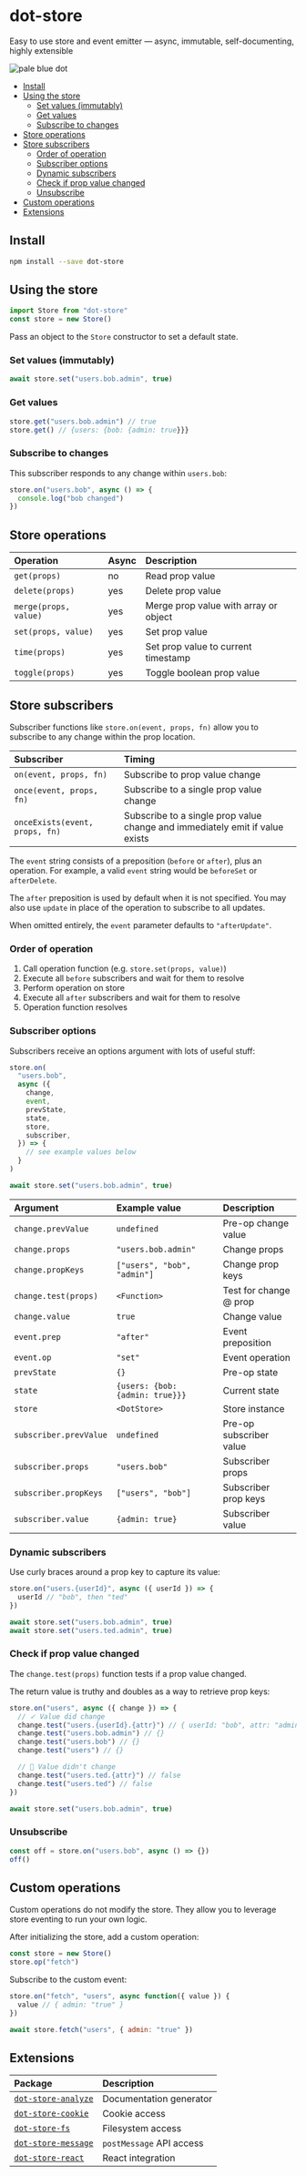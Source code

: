# dot-store

Easy to use store and event emitter — async, immutable, self-documenting, highly extensible

![pale blue dot](https://qph.fs.quoracdn.net/main-qimg-347d2c178e6bf511ee5b91e8276c79fa)

<!-- START doctoc generated TOC please keep comment here to allow auto update -->
<!-- DON'T EDIT THIS SECTION, INSTEAD RE-RUN doctoc TO UPDATE -->

- [Install](#install)
- [Using the store](#using-the-store)
  - [Set values (immutably)](#set-values-immutably)
  - [Get values](#get-values)
  - [Subscribe to changes](#subscribe-to-changes)
- [Store operations](#store-operations)
- [Store subscribers](#store-subscribers)
  - [Order of operation](#order-of-operation)
  - [Subscriber options](#subscriber-options)
  - [Dynamic subscribers](#dynamic-subscribers)
  - [Check if prop value changed](#check-if-prop-value-changed)
  - [Unsubscribe](#unsubscribe)
- [Custom operations](#custom-operations)
- [Extensions](#extensions)

<!-- END doctoc generated TOC please keep comment here to allow auto update -->

## Install

```bash
npm install --save dot-store
```

## Using the store

```js
import Store from "dot-store"
const store = new Store()
```

Pass an object to the `Store` constructor to set a default state.

### Set values (immutably)

```js
await store.set("users.bob.admin", true)
```

### Get values

```js
store.get("users.bob.admin") // true
store.get() // {users: {bob: {admin: true}}}
```

### Subscribe to changes

This subscriber responds to any change within `users.bob`:

```js
store.on("users.bob", async () => {
  console.log("bob changed")
})
```

## Store operations

| Operation             | Async | Description                           |
| :-------------------- | :---- | :------------------------------------ |
| `get(props)`          | no    | Read prop value                       |
| `delete(props)`       | yes   | Delete prop value                     |
| `merge(props, value)` | yes   | Merge prop value with array or object |
| `set(props, value)`   | yes   | Set prop value                        |
| `time(props)`         | yes   | Set prop value to current timestamp   |
| `toggle(props)`       | yes   | Toggle boolean prop value             |

## Store subscribers

Subscriber functions like `store.on(event, props, fn)` allow you to subscribe to any change within the prop location.

| Subscriber                     | Timing                                                                       |
| :----------------------------- | :--------------------------------------------------------------------------- |
| `on(event, props, fn)`         | Subscribe to prop value change                                               |
| `once(event, props, fn)`       | Subscribe to a single prop value change                                      |
| `onceExists(event, props, fn)` | Subscribe to a single prop value change and immediately emit if value exists |

The `event` string consists of a preposition (`before` or `after`), plus an operation. For example, a valid `event` string would be `beforeSet` or `afterDelete`.

The `after` preposition is used by default when it is not specified. You may also use `update` in place of the operation to subscribe to all updates.

When omitted entirely, the `event` parameter defaults to `"afterUpdate"`.

### Order of operation

1. Call operation function (e.g. `store.set(props, value)`)
2. Execute all `before` subscribers and wait for them to resolve
3. Perform operation on store
4. Execute all `after` subscribers and wait for them to resolve
5. Operation function resolves

### Subscriber options

Subscribers receive an options argument with lots of useful stuff:

```js
store.on(
  "users.bob",
  async ({
    change,
    event,
    prevState,
    state,
    store,
    subscriber,
  }) => {
    // see example values below
  }
)

await store.set("users.bob.admin", true)
```

| Argument               | Example value                   | Description             |
| :--------------------- | :------------------------------ | :---------------------- |
| `change.prevValue`     | `undefined`                     | Pre-op change value     |
| `change.props`         | `"users.bob.admin"`             | Change props            |
| `change.propKeys`      | `["users", "bob", "admin"]`     | Change prop keys        |
| `change.test(props)`   | `<Function>`                    | Test for change @ prop  |
| `change.value`         | `true`                          | Change value            |
| `event.prep`           | `"after"`                       | Event preposition       |
| `event.op`             | `"set"`                         | Event operation         |
| `prevState`            | `{}`                            | Pre-op state            |
| `state`                | `{users: {bob: {admin: true}}}` | Current state           |
| `store`                | `<DotStore>`                    | Store instance          |
| `subscriber.prevValue` | `undefined`                     | Pre-op subscriber value |
| `subscriber.props`     | `"users.bob"`                   | Subscriber props        |
| `subscriber.propKeys`  | `["users", "bob"]`              | Subscriber prop keys    |
| `subscriber.value`     | `{admin: true}`                 | Subscriber value        |

### Dynamic subscribers

Use curly braces around a prop key to capture its value:

```js
store.on("users.{userId}", async ({ userId }) => {
  userId // "bob", then "ted"
})

await store.set("users.bob.admin", true)
await store.set("users.ted.admin", true)
```

### Check if prop value changed

The `change.test(props)` function tests if a prop value changed.

The return value is truthy and doubles as a way to retrieve prop keys:

```js
store.on("users", async ({ change }) => {
  // ✓ Value did change
  change.test("users.{userId}.{attr}") // { userId: "bob", attr: "admin" }
  change.test("users.bob.admin") // {}
  change.test("users.bob") // {}
  change.test("users") // {}

  // ⃠ Value didn't change
  change.test("users.ted.{attr}") // false
  change.test("users.ted") // false
})

await store.set("users.bob.admin", true)
```

### Unsubscribe

```js
const off = store.on("users.bob", async () => {})
off()
```

## Custom operations

Custom operations do not modify the store. They allow you to leverage store eventing to run your own logic.

After initializing the store, add a custom operation:

```js
const store = new Store()
store.op("fetch")
```

Subscribe to the custom event:

```js
store.on("fetch", "users", async function({ value }) {
  value // { admin: "true" }
})

await store.fetch("users", { admin: "true" })
```

## Extensions

| Package                                                                                                 | Description              |
| :------------------------------------------------------------------------------------------------------ | :----------------------- |
| [`dot-store-analyze`](https://github.com/invrs/dot-store/tree/master/packages/dot-store-analyze#readme) | Documentation generator  |
| [`dot-store-cookie`](https://github.com/invrs/dot-store/tree/master/packages/dot-store-cookie#readme)   | Cookie access            |
| [`dot-store-fs`](https://github.com/invrs/dot-store/tree/master/packages/dot-store-fs#readme)           | Filesystem access        |
| [`dot-store-message`](https://github.com/invrs/dot-store/tree/master/packages/dot-store-message#readme) | `postMessage` API access |
| [`dot-store-react`](https://github.com/invrs/dot-store/tree/master/packages/dot-store-react#readme)     | React integration        |
